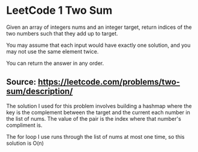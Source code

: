 # LeetCode 1 Two Sum

Given an array of integers nums and an integer target, return indices of the two numbers such that they add up to target.

You may assume that each input would have exactly one solution, and you may not use the same element twice.

You can return the answer in any order.

## Source: https://leetcode.com/problems/two-sum/description/

The solution I used for this problem involves building a hashmap where the key is the complement between the target
and the current each number in the list of nums. The value of the pair is the index where that number's compliment is.

The for loop I use runs through the list of nums at most one time, so this solution is O(n)